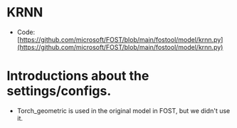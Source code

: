 # KRNN
* Code: [https://github.com/microsoft/FOST/blob/main/fostool/model/krnn.py](https://github.com/microsoft/FOST/blob/main/fostool/model/krnn.py)


# Introductions about the settings/configs.
* Torch_geometric is used in the original model in FOST, but we didn't use it.

